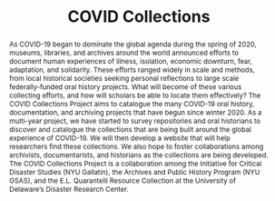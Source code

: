 ---
pid: covid-collections
done: true
title: COVID Collections
featured: true
category: DH Seed Grant Recipient
tags:
- medical-humanities
- public-humanities
cohort_year: '2021'
abstract: 'As COVID-19 began to dominate the global agenda during the spring of 2020,
  museums, libraries, and archives around the world announced efforts to document
  human experiences of illness, isolation, economic downturn, fear, adaptation, and
  solidarity. These efforts ranged widely in scale and methods, from local historical
  societies seeking personal reflections to large scale federally-funded oral history
  projects. What will become of these various collecting efforts, and how will scholars
  be able to locate them effectively? The COVID Collections Project aims to catalogue
  the many COVID-19 oral history, documentation, and archiving projects that have
  begun since winter 2020. As a multi-year project, we have started to survey repositories
  and oral historians to discover and catalogue the collections that are being built
  around the global experience of COVID-19. We will then develop a website that will
  help researchers find these collections. We also hope to foster collaborations among
  archivists, documentarists, and historians as the collections are being developed.
  The COVID Collections Project is a collaboration among the Initiative for Critical
  Disaster Studies (NYU Gallatin), the Archives and Public History Program (NYU GSAS),
  and the E.L. Quarantelli Resource Collection at the University of Delaware’s Disaster
  Research Center. '
limerick: |-
  Last year too many groups started selection
  of COVID stuff, sans introspection
  Since their sustainability's porous,
  That leaves an opening for us
  to make a covid collection, collection.
pis:
- noonan
- remes
link: https://wp.nyu.edu/disasters/covid-collections-project/
local_image: covid-collections.jpg
original_img: https://images.pexels.com/photos/3786153/pexels-photo-3786153.jpeg?auto=compress&cs=tinysrgb&w=1260&h=750&dpr=2
order: '011'
layout: project
---